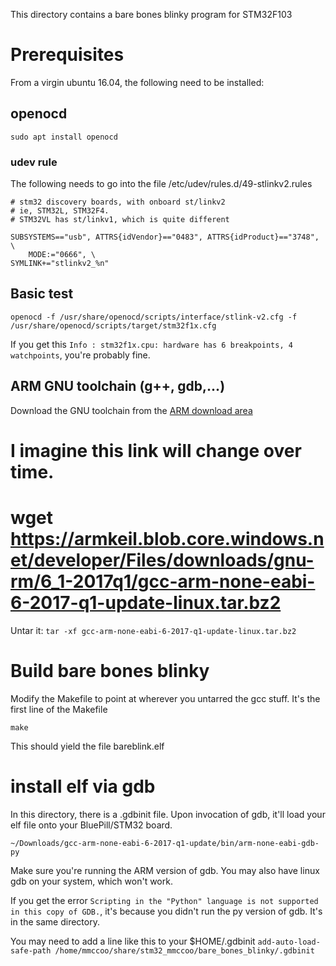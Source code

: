
This directory contains a bare bones blinky program for STM32F103
# Prerequisites
From a virgin ubuntu 16.04, the following need to be installed:

## openocd
```sudo apt install openocd```

### udev rule
The following needs to go into the file /etc/udev/rules.d/49-stlinkv2.rules

```
# stm32 discovery boards, with onboard st/linkv2
# ie, STM32L, STM32F4.
# STM32VL has st/linkv1, which is quite different

SUBSYSTEMS=="usb", ATTRS{idVendor}=="0483", ATTRS{idProduct}=="3748", \
    MODE:="0666", \
SYMLINK+="stlinkv2_%n"
```

## Basic test
```openocd -f /usr/share/openocd/scripts/interface/stlink-v2.cfg -f /usr/share/openocd/scripts/target/stm32f1x.cfg```

If you get this ```Info : stm32f1x.cpu: hardware has 6 breakpoints, 4 watchpoints```, you're probably fine.


## ARM GNU toolchain (g++, gdb,...)

Download the GNU toolchain from the [ARM download area](https://developer.arm.com/open-source/gnu-toolchain/gnu-rm/downloads)
# I imagine this link will change over time.
# wget https://armkeil.blob.core.windows.net/developer/Files/downloads/gnu-rm/6_1-2017q1/gcc-arm-none-eabi-6-2017-q1-update-linux.tar.bz2

Untar it:
```tar -xf gcc-arm-none-eabi-6-2017-q1-update-linux.tar.bz2```

# Build bare bones blinky

Modify the Makefile to point at wherever you untarred the gcc stuff. It's the first line of the Makefile

```make```

This should yield the file bareblink.elf


# install elf via gdb

In this directory, there is a .gdbinit file. Upon invocation of gdb, it'll load your elf file onto your BluePill/STM32 board.

```~/Downloads/gcc-arm-none-eabi-6-2017-q1-update/bin/arm-none-eabi-gdb-py```

Make sure you're running the ARM version of gdb. You may also have linux gdb on your system, which won't work.

If you get the error ```Scripting in the "Python" language is not supported in this copy of GDB.```, it's because you didn't run the py version of gdb. It's in the same directory.


You may need to add a line like this to your $HOME/.gdbinit
```add-auto-load-safe-path /home/mmccoo/share/stm32_mmccoo/bare_bones_blinky/.gdbinit```


